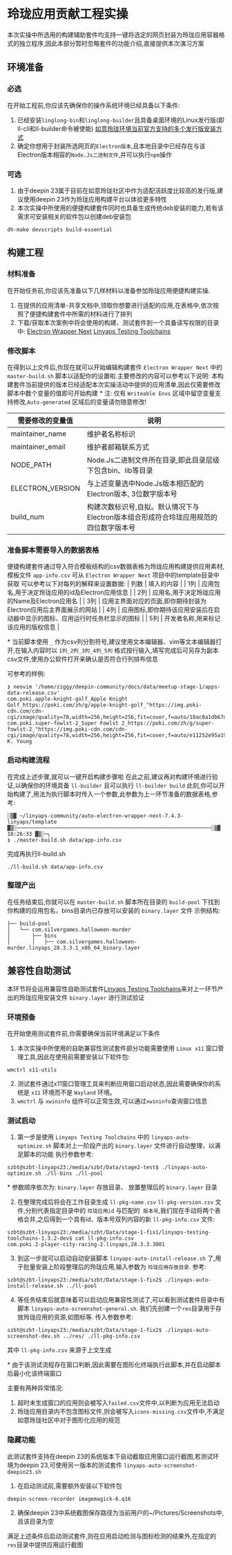 # 玲珑应用贡献工程实操
本次实操中所选用的构建辅助套件均支持一键将选定的网页封装为玲珑应用容器格式的独立程序,因此本部分暂时忽略套件的功能介绍,直接提供本次演习方案

## 环境准备
### 必选
在开始工程前,你应该先确保你的操作系统环境已经具备以下条件:
1. 已经安装`linglong-bin`和`linglong-builder`且具备桌面环境的Linux发行版(即ll-cli和ll-builder命令被使能)
[如意玲珑环境当前官方支持的多个发行版安装方式](https://linglong.dev/guide/start/install.html)
2. 确定你想用于封装所选网页的`Electron版本`,且本地目录中已经存在与该Electron版本相容的`Node.Js二进制文件`,并可以执行`npm`操作

### 可选
1. 由于deepin 23属于目前在如意玲珑社区中作为适配活跃度比较高的发行版,建议使用deepin 23作为玲珑应用构建平台以体验更多特性
2. 本次实操中所使用的便捷构建套件同时也具备生成传统deb安装的能力,若有该需求可安装相关的软件包以创建deb安装包
```
dh-make devscripts build-essential
```

## 构建工程
### 材料准备
在开始任务前,你应该先准备以下几样材料以准备参加玲珑应用便捷构建实操.
1. 在提供的应用清单-共享文档中,领取你想要进行适配的应用,在表格中,依次按照了便捷构建套件中所需的材料进行了排列
2. 下载/获取本次案例中将会使用的构建、测试套件到一个具备读写权限的目录中:
[Electron Wrapper Next](https://github.com/OpenAtom-Linyaps/sig-next-electron-wrapper)
[Linyaps Testing Toolchains](https://github.com/OpenAtom-Linyaps/sig-next-linyaps-testing-toolchains)

### 修改脚本
在得到以上文件后,你现在就可以开始编辑构建套件 `Electron Wrapper Next` 中的 `master-build.sh` 脚本以适配你的设置啦.主要修改的内容可以参考以下说明:
本构建套件当前提供的版本已经适配本次实操活动中提供的应用清单,因此仅需要修改脚本中数个变量的值即可开始构建
\* 注: 仅有 `Writeable Envs` 区域中留空变量支持修改,`Auto-generated` 区域后的变量请勿随意修改!

| 需要修改的变量值 | 说明 |
|---------|---------|
| maintainer_name | 维护者名称标识 |
| maintainer_email | 维护者邮箱联系方式 |
| NODE_PATH | Node.Js二进制文件所在目录,即此目录层级下包含bin、lib等目录 |
| ELECTRON_VERSION | 与上述变量选中Node.Js版本相匹配的Electron版本, 3位数字版本号 |
| build_num | 构建次数标识号,自拟。默认情况下与Electron版本组合形成符合玲珑应用规范的四位数字版本号 |

### 准备脚本需要导入的数据表格
便捷构建套件通过导入符合模板结构的csv数据表格为玲珑应用构建提供应用素材,模板文件 `app-info.csv` 可从 `Electron Wrapper Next` 项目中的template目录中获取
可以参考以下对每列的解释来设置数据:
| 列数 | 填入的内容 |
| 1列 | 应用包名,用于决定玲珑应用的id及Electron应用信息 |
| 2列 | 应用名,用于决定玲珑应用的Name及Electron应用名 |
| 3列 | 应用主界面对应的页面,即你期待封装为Electron应用后主界面展示的网站 |
| 4列 | 应用图标,即你期待该应用安装后在启动器中显示的图标、应用运行时任务栏显示的图标 |
| 5列 | 开发者名称,用来标记该应用的版权信息 |

\* 当前脚本使用 `_` 作为csv列分割符号,建议使用文本编辑器、vim等文本编辑器打开,在输入内容时以 `1列_2列_3列_4列_5列` 格式按行输入,填写完成后可另存为副本csv文件,使用办公软件打开来确认是否符合行列排布信息

可参考的样例:
```
❯ neovim '/home/ziggy/deepin-community/docs/data/meetup-stage-1/apps-data-release.csv' 
com.poki.apple-knight-golf_Apple Knight Golf_https://poki.com/zh/g/apple-knight-golf_"https://img.poki-cdn.com/cdn-cgi/image/quality=78,width=256,height=256,fit=cover,f=auto/18ac0a1db67de81059a244c39e3bba34.png"_Limitless
com.poki.super-fowlst-2_Super Fowlst 2_https://poki.com/zh/g/super-fowlst-2_"https://img.poki-cdn.com/cdn-cgi/image/quality=78,width=256,height=256,fit=cover,f=auto/e11252e95a1916483ac3dd76cecfa280.png"_Thomas K. Young
```

### 启动构建流程
在完成上述步骤,就可以一键开启构建步骤啦
在此之前,建议再对构建环境进行验证,以确保你的环境具备 `ll-builder` 且可以执行 `ll-builder build`
此刻,你可以开始构建了,用法为执行脚本时传入一个参数,此参数为上一环节准备的数据表格,参考:
```
░▒▓ ~/linyaps-community/auto-electron-wrapper-next-7.4.3-linyaps/template ▓▒░───────────────────────────────────────────────────────────────░▒▓ 18:26:33 ▓▒░─╮
❯ ./master-build.sh data/app-info.csv 
```
完成再执行ll-build.sh
```
./ll-build.sh data/app-info.csv
```

### 整理产出
在任务结束后,你就可以在 `master-build.sh` 脚本所在目录的 `build-pool` 下找到你构建的应用包名，bins目录内已存放可以安装的 `binary.layer` 文件
示例结构:
```
├── build-pool
│   └── com.silvergames.halloween-murder
│       ├── bins
│       │   ├── com.silvergames.halloween-murder.linyaps_28.3.3.1_x86_64_binary.layer
```

## 兼容性自助测试
本环节将会运用兼容性自助测试套件[Linyaps Testing Toolchains](https://github.com/OpenAtom-Linyaps/sig-next-linyaps-testing-toolchains)来对上一环节产出的玲珑应用安装文件 `binary.layer` 进行测试验证

### 环境预备
在开始使用测试套件前,你需要确保当前环境满足以下条件
1. 本次实操中所使用的自助兼容性测试套件部分功能需要使用 `Linux x11` 窗口管理工具,因此在使用前需要安装以下软件包:
```
wmctrl x11-utils
```
2. 测试套件通过x11窗口管理工具来判断应用窗口启动状态,因此需要确保你的系统是 `x11` 环境而不是 `Wayland` 环境。
3. `wmctrl` 与 `xwininfo` 组件可以正常生效,可以通过`xwininfo`查询窗口信息

### 测试启动
1. 第一步是使用 `Linyaps Testing Toolchains` 中的 `linyaps-auto-optimize.sh` 脚本对上一阶段产出的 `binary.layer` 文件进行自动整理，以满足脚本的功能
执行参数参考:
```
szbt@szbt-linyaps23:/media/szbt/Data/stage2-test$ ./linyaps-auto-optimize.sh ./ll-bins ./ll-pool

```

\* 参数顺序依次为: `binary.layer` 存放目录、 放置整理后的 `binary.layer` 目录

2. 在整理完成后将会在工作目录生成 `ll-pkg-name.csv` `ll-pkg-version.csv` 文件,分别代表指定目录中的 `玲珑应用id` 与匹配的` 版本号`,我们现在手动将两个表格合并,之后得到一个具有id、版本号双列内容的新 `ll-pkg-info.csv` 文件:
```
szbt@szbt-linyaps23:/media/szbt/Data/stage-1-fix1/linyaps-testing-toolchains-1.3.2-dev$ cat ll-pkg-info.csv
com.poki.2-player-city-racing-2.linyaps,28.3.3.3001
```

3. 到这一步就可以启动自动安装脚本 `linyaps-auto-install-release.sh` 了,用于批量安装上阶段整理后的玲珑应用,输入参数为 `玲珑应用存放目录`.
参考:
```
szbt@szbt-linyaps23:/media/szbt/Data/stage-1-fix2$ ./linyaps-auto-install-release.sh ../ll-pool
```

4. 等任务结束后就意味着可以启动应用兼容性测试了,可以看到测试套件目录中有脚本 `linyaps-auto-screenshot-general.sh`.
我们先创建一个`res`目录用于存放玲珑应用的资源,如图标等.
传入参数参考:
```
szbt@szbt-linyaps23:/media/szbt/Data/stage-1-fix2$ ./linyaps-auto-screenshot-dev.sh ../res/ ./ll-pkg-info.csv
```
其中 `ll-pkg-info.csv` 来源于上文生成

\* 由于该测试流程存在窗口判断,因此需要在图形化终端执行此脚本,并在启动脚本后最小化该终端窗口

主要有两种异常情况:
1. 超时未生成窗口的应用则会被写入`failed.csv`文件中,以判断为应用无法启动
2. 玲珑应用目录内不包含图标文件,则会被写入`icons-missing.csv`文件中,不满足如意玲珑社区中对于图形化应用的规范

### 隐藏功能
此测试套件支持在deepin 23的系统版本下自动截取应用窗口运行截图,若测试环境为deepin 23,可使用另一版本的测试套件 `linyaps-auto-screenshot-deepin23.sh`

1. 在启动测试前,需要额外安装以下软件包
```
deepin-screen-recorder imagemagick-6.q16
```

2. 确保deepin 23中系统截图保存路径为当前用户的~/Pictures/Screenshots中,且该目录为空

满足上述条件后启动测试套件,则在应用启动检测与图标检测的结果外,在指定的`res`目录中提供应用运行截图
